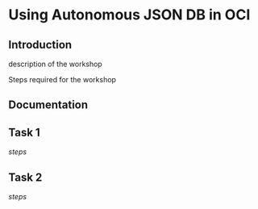# Using Autonomous JSON DB in OCI

## Introduction

description of the workshop

Steps required for the workshop

## Documentation 

## Task 1
*steps*
## Task 2
*steps*

